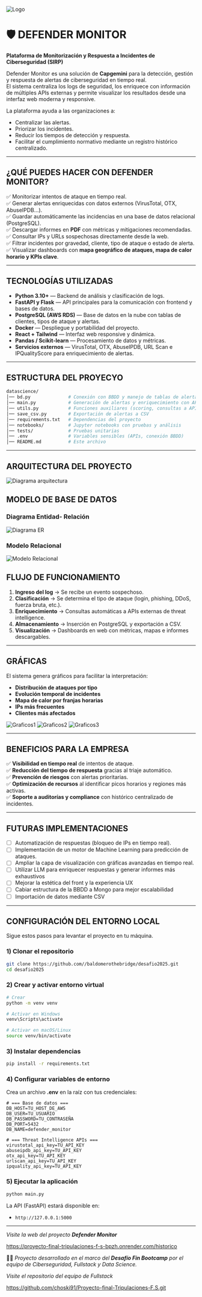  ![Logo](imagenes/Portada.png)

# 🛡️ DEFENDER MONITOR  
**Plataforma de Monitorización y Respuesta a Incidentes de Ciberseguridad (SIRP)**  

Defender Monitor es una solución de **Capgemini** para la detección, gestión y respuesta de alertas de ciberseguridad en tiempo real.  
El sistema centraliza los logs de seguridad, los enriquece con información de múltiples APIs externas y permite visualizar los resultados desde una interfaz web moderna y responsive.  

La plataforma ayuda a las organizaciones a:  
- Centralizar las alertas.  
- Priorizar los incidentes.  
- Reducir los tiempos de detección y respuesta.  
- Facilitar el cumplimiento normativo mediante un registro histórico centralizado.  

---

## ¿QUÉ PUEDES HACER CON DEFENDER MONITOR?

✅ Monitorizar intentos de ataque en tiempo real.  
✅ Generar alertas enriquecidas con datos externos (VirusTotal, OTX, AbuseIPDB…).  
✅ Guardar automáticamente las incidencias en una base de datos relacional (PostgreSQL).  
✅ Descargar informes en **PDF** con métricas y mitigaciones recomendadas.  
✅ Consultar IPs y URLs sospechosas directamente desde la web.  
✅ Filtrar incidentes por gravedad, cliente, tipo de ataque o estado de alerta.  
✅ Visualizar dashboards con **mapa geográfico de ataques, mapa de calor horario y KPIs clave**.  

---

## TECNOLOGÍAS UTILIZADAS 

- **Python 3.10+** — Backend de análisis y clasificación de logs.  
- **FastAPI y Flask** — API principales para la comunicación con frontend y bases de datos.  
- **PostgreSQL (AWS RDS)** — Base de datos en la nube con tablas de clientes, tipos de ataque y alertas.  
- **Docker** — Despliegue y portabilidad del proyecto.  
- **React + Tailwind** — Interfaz web responsive y dinámica.  
- **Pandas / Scikit-learn** — Procesamiento de datos y métricas.  
- **Servicios externos** — VirusTotal, OTX, AbuseIPDB, URL Scan e IPQualityScore para enriquecimiento de alertas.  

---

## ESTRUCTURA DEL PROYECYO

```bash
datascience/
│── bd.py              # Conexión con BBDD y manejo de tablas de alertas
│── main.py            # Generación de alertas y enriquecimiento con APIs
│── utils.py           # Funciones auxiliares (scoring, consultas a APIs, ensamblaje)
│── save_csv.py        # Exportación de alertas a CSV
│── requirements.txt   # Dependencias del proyecto
│── notebooks/         # Jupyter notebooks con pruebas y análisis
│── tests/             # Pruebas unitarias
│── .env               # Variables sensibles (APIs, conexión BBDD)
│── README.md          # Este archivo

```
---

## ARQUITECTURA DEL PROYECTO

![Diagrama arquitectura](imagenes/arquitectura.jpg)


## MODELO DE BASE DE DATOS
### Diagrama Entidad- Relación
 ![Diagrama ER](imagenes/diagramaentidad.jpg)


 ### Modelo Relacional

 ![Modelo Relacional](imagenes/diagramarelacional.png)


## FLUJO DE FUNCIONAMIENTO

1. **Ingreso del log** → Se recibe un evento sospechoso.  
2. **Clasificación** → Se determina el tipo de ataque (login, phishing, DDoS, fuerza bruta, etc.).  
3. **Enriquecimiento** → Consultas automáticas a APIs externas de threat intelligence.  
4. **Almacenamiento** → Inserción en PostgreSQL y exportación a CSV.  
5. **Visualización** → Dashboards en web con métricas, mapas e informes descargables.  

---

## GRÁFICAS

El sistema genera gráficos para facilitar la interpretación:

- **Distribución de ataques por tipo**  
- **Evolución temporal de incidentes**  
- **Mapa de calor por franjas horarias**  
- **IPs más frecuentes**  
- **Clientes más afectados**

![Graficos1](imagenes/graficosuno.jpg)
![Graficos2](imagenes/graficosdos.jpg)
![Graficos3](imagenes/graficostres.jpg)

---

## BENEFICIOS PARA LA EMPRESA 

✅ **Visibilidad en tiempo real** de intentos de ataque.  
✅ **Reducción del tiempo de respuesta** gracias al triaje automático.  
✅ **Prevención de riesgos** con alertas prioritarias.  
✅ **Optimización de recursos** al identificar picos horarios y regiones más activas.  
✅ **Soporte a auditorías y compliance** con histórico centralizado de incidentes.  

---

## FUTURAS IMPLEMENTACIONES 
  
- [ ] Automatización de respuestas (bloqueo de IPs en tiempo real).  
- [ ] Implementación de un motor de Machine Learning para predicción de ataques.  
- [ ] Ampliar la capa de visualización con gráficas avanzadas en tiempo real.
- [ ] Utilizar LLM para enriquecer respuestas y generar informes más exhaustivos
- [ ] Mejorar la estética del front y la experiencia UX
- [ ] Cabiar estructura de la BBDD a Mongo para mejor escalabilidad
- [ ] Importación de datos mediante CSV

---


## CONFIGURACIÓN DEL ENTORNO LOCAL

Sigue estos pasos para levantar el proyecto en tu máquina.

### 1) Clonar el repositorio
```bash
git clone https://github.com//baldomerothebridge/desafio2025.git
cd desafio2025
```

### 2) Crear y activar entorno virtual
```bash
# Crear
python -m venv venv

# Activar en Windows
venv\Scripts\activate

# Activar en macOS/Linux
source venv/bin/activate
```

### 3) Instalar dependencias
```bash
pip install -r requirements.txt
```

### 4) Configurar variables de entorno
Crea un archivo **.env** en la raíz con tus credenciales:

```env
# === Base de datos ===
DB_HOST=TU_HOST_DE_AWS
DB_USER=TU_USUARIO
DB_PASSWORD=TU_CONTRASEÑA
DB_PORT=5432
DB_NAME=defender_monitor

# === Threat Intelligence APIs ===
virustotal_api_key=TU_API_KEY
abuseipdb_api_key=TU_API_KEY
otx_api_key=TU_API_KEY
urlscan_api_key=TU_API_KEY
ipquality_api_key=TU_API_KEY
```

### 5) Ejecutar la aplicación
```bash
python main.py
```

La API (FastAPI) estará disponible en:
- `http://127.0.0.1:5000`  


---

*Visite la web del proyecto **Defender Monitor***

https://proyecto-final-tripulaciones-f-s-bpzh.onrender.com/historico


👨‍💻 *Proyecto desarrollado en el marco del **Desafío Fin Bootcamp** por el equipo de Ciberseguridad, Fullstack y Data Science.* 

*Visite el repositorio del equipo de Fullstack*

https://github.com/choski91/Proyecto-final-Tripulaciones-F.S.git
